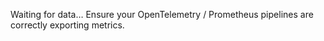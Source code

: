 Waiting for data… Ensure your OpenTelemetry / Prometheus pipelines are correctly exporting metrics.
